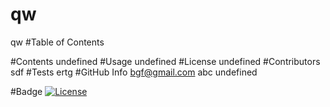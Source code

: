
  # qw
  qw
  #Table of Contents 

  #Contents
  undefined
  #Usage
  undefined
  #License
  undefined
  #Contributors
  sdf
  #Tests
  ertg
  #GitHub Info
  bgf@gmail.com
  abc
  undefined

  #Badge
  [![License](https://img.shields.io/badge/License-Apache%202.0-blue.svg)](https://opensource.org/licenses/Apache-2.0)



